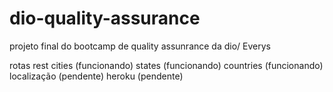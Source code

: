 # dio-quality-assurance
projeto final do bootcamp de quality assunrance da dio/ Everys

rotas rest
cities (funcionando)
states (funcionando)
countries (funcionando)
localização (pendente)
heroku (pendente)

